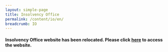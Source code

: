 ```yaml
---
layout: simple-page
title: Insolvency Office
permalink: /content/io/en/
breadcrumb: IO
---
```


#### Insolvency Office website has been relocated. Please click [here](https://www.mlaw.gov.sg/content/io/en.html) to access the website. 
